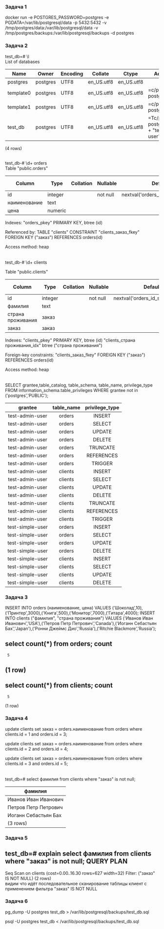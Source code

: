### Задача 1

docker run -e POSTGRES_PASSWORD=postgres -e PGDATA=/var/lib/postgresql/data -p 5432:5432 -v /tmp/postgres/data:/var/lib/postgresql/data -v /tmp/postgres/backups:/var/lib/postgresql/backups -d postgres

### Задача 2


test_db=# \l
                                <br> List of databases

| Name      | Owner    | Encoding | Collate    | Ctype      | Access privileges                                                     |
|-----------|----------|----------|------------|------------|-----------------------------------------------------------------------|
| postgres  | postgres | UTF8     | en_US.utf8 | en_US.utf8 |                                                                       |
| template0 | postgres | UTF8     | en_US.utf8 | en_US.utf8 | =c/postgres + postgres=CTc/postgres                                   |
| template1 | postgres | UTF8     | en_US.utf8 | en_US.utf8 | =c/postgres + postgres=CTc/postgres                                   |
| test_db   | postgres | UTF8     | en_US.utf8 | en_US.utf8 | =Tc/postgres + postgres=CTc/postgres + "test-admin-user"=CTc/postgres |
(4 rows)

<br>
test_db-# \d+ orders<br>
Table "public.orders"<br>

| Column       | Type    | Collation | Nullable | Default                            | Storage  | Stats target | Description |
|--------------|---------|-----------|----------|------------------------------------|----------|--------------|-------------|
| id           | integer |           | not null | nextval('orders_id_seq'::regclass) | plain    |              |             |
| наименование | text    |           |          |                                    | extended |              |             |
| цена         | numeric |           |          |                                    | main     |              |             |
<p>Indexes:
    "orders_pkey" PRIMARY KEY, btree (id)
<p>Referenced by:
    TABLE "clients" CONSTRAINT "clients_заказ_fkey" FOREIGN KEY ("заказ") REFERENCES orders(id)
<p>Access method: heap

<br>
<br>
<br>
test_db-# \d+ clients
<p> Table "public.clients"

| Column            | Type    | Collation | Nullable | Default                            | Storage  | Stats target | Description |
|-------------------|---------|-----------|----------|------------------------------------|----------|--------------|-------------|
| id                | integer |           | not null | nextval('orders_id_seq'::regclass) | plain    |              |             |
| фамилия           | text    |           |          |                                    | extended |              |             |
| страна проживания | заказ   |           |          |                                    | extended |              |             |
| заказ             | заказ   |           |          |                                    | extended |              |             |

<p>Indexes:
    "clients_pkey" PRIMARY KEY, btree (id)
    "clients_страна проживания_idx" btree ("страна проживания")
<p>Foreign-key constraints:
    "clients_заказ_fkey" FOREIGN KEY ("заказ") REFERENCES orders(id)
<p>Access method: heap

<br>
<br>
<br>
SELECT grantee,table_catalog, table_schema, table_name, privilege_type
FROM   information_schema.table_privileges 
WHERE  grantee not in ('postgres','PUBLIC');

  |      grantee     | table_name | privilege_type |
|:----------------:|:----------:|:--------------:|
| test-admin-user  | orders     | INSERT         |
| test-admin-user  | orders     | SELECT         |
| test-admin-user  | orders     | UPDATE         |
| test-admin-user  | orders     | DELETE         |
| test-admin-user  | orders     | TRUNCATE       |
| test-admin-user  | orders     | REFERENCES     |
| test-admin-user  | orders     | TRIGGER        |
| test-admin-user  | clients    | INSERT         |
| test-admin-user  | clients    | SELECT         |
| test-admin-user  | clients    | UPDATE         |
| test-admin-user  | clients    | DELETE         |
| test-admin-user  | clients    | TRUNCATE       |
| test-admin-user  | clients    | REFERENCES     |
| test-admin-user  | clients    | TRIGGER        |
| test-simple-user | orders     | INSERT         |
| test-simple-user | orders     | SELECT         |
| test-simple-user | orders     | UPDATE         |
| test-simple-user | orders     | DELETE         |
| test-simple-user | clients    | INSERT         |
| test-simple-user | clients    | SELECT         |
| test-simple-user | clients    | UPDATE         |
| test-simple-user | clients    | DELETE         |


### Задача 3

INSERT INTO orders (наименование, цена) VALUES ('Шоколад',10),('Принтер',3000),('Книга',500),('Монитор',7000),('Гитара',4000);
INSERT INTO clients ("фамилия", "страна проживания") VALUES ('Иванов Иван Иванович','USA'),('Петров Петр Петрович','Canada'),('Иоганн Себастьян Бах','Japan'),('Ронни Джеймс Дио','Russia'),('Ritchie Blackmore','Russia');

select count(*) from orders;
 count
---
     5
(1 row)
<br>
<br>
select count(*) from clients;
 count
---
     5
(1 row)

### Задача 4

update clients
set заказ = orders.наименование
from orders
where clients.id = 1
and orders.id = 3;

update clients
set заказ = orders.наименование
from orders
where clients.id = 2
and orders.id = 4;

update clients
set заказ = orders.наименование
from orders
where clients.id = 3
and orders.id = 5;
<br><br><br>
test_db=# select фамилия from clients where "заказ" is not null;
       
| фамилия              |
|----------------------|
| Иванов Иван Иванович |
| Петров Петр Петрович |
| Иоганн Себастьян Бах |
| (3 rows)             |

### Задача 5

test_db=# explain select фамилия from clients where "заказ" is not null;
                        QUERY PLAN
-----------------------------------------------------------
 Seq Scan on clients  (cost=0.00..16.30 rows=627 width=32)
   Filter: ("заказ" IS NOT NULL)
(2 rows)
<br>видим что идёт последовательное сканирование таблицы клиент с применением фильтра "заказ" IS NOT NULL

### Задача 6
pg_dump -U postgres test_db > /var/lib/postgresql/backups/test_db.sql
<p>psql -U postgres test_db < /var/lib/postgresql/backups/test_db.sql


